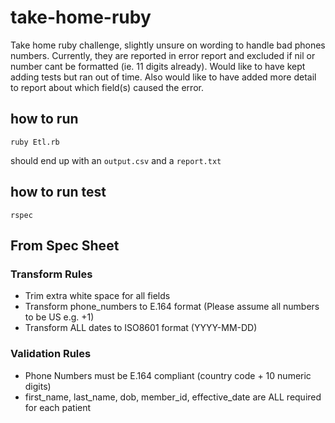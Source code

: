# take-home-ruby
Take home ruby challenge, slightly unsure on wording to handle bad phones numbers.
Currently, they are reported in error report and excluded if nil or number cant be formatted (ie. 11 digits already).
Would like to have kept adding tests but ran out of time.
Also would like to have added more detail to report about which field(s) caused the error.


## how to run

`ruby Etl.rb`

should end up with an `output.csv` and a `report.txt`

## how to run test

`rspec`


## From Spec Sheet

### Transform Rules

- Trim extra white space for all fields
- Transform phone_numbers to E.164 format (Please assume all numbers to be US e.g. +1)
- Transform ALL dates to ISO8601 format (YYYY-MM-DD)

### Validation Rules

- Phone Numbers must be E.164 compliant (country code + 10 numeric digits)
- first_name, last_name, dob, member_id, effective_date are ALL required for each patient
